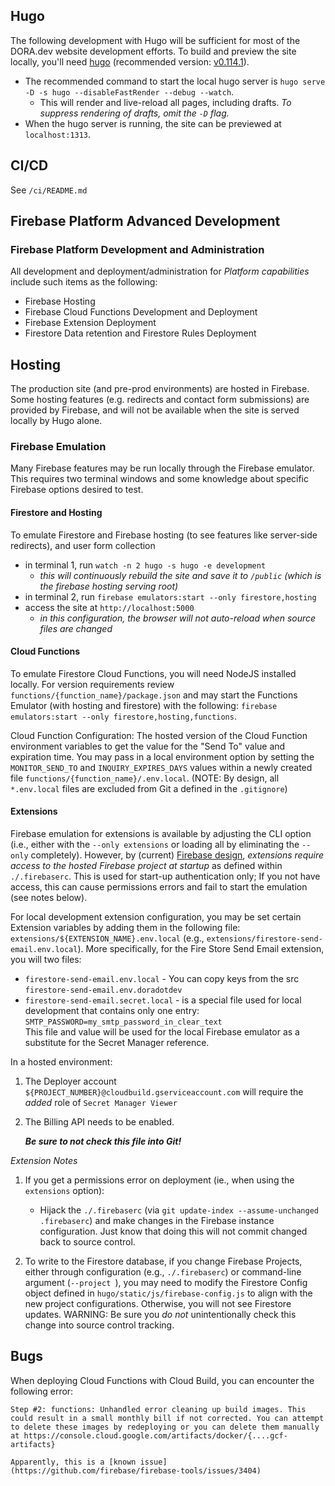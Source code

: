 ## Hugo
The following development with Hugo will be sufficient for most of the DORA.dev website development efforts.
To build and preview the site locally, you'll need [hugo](https://gohugo.io/) (recommended version: [v0.114.1](https://github.com/gohugoio/hugo/releases/tag/v0.114.1)).

- The recommended command to start the local hugo server is `hugo serve -D -s hugo --disableFastRender --debug --watch`.
  - This will render and live-reload all pages, including drafts. _To suppress rendering of drafts, omit the `-D` flag._
- When the hugo server is running, the site can be previewed at `localhost:1313`.

## CI/CD
See `/ci/README.md`


## Firebase Platform Advanced Development
### Firebase Platform Development and Administration
All development and deployment/administration for *Platform capabilities* include such items as the following:
 - Firebase Hosting
 - Firebase Cloud Functions Development and Deployment
 - Firebase Extension Deployment
 - Firestore Data retention and Firestore Rules Deployment

## Hosting
The production site (and pre-prod environments) are hosted in Firebase. Some hosting features (e.g. redirects and contact form submissions) are provided by Firebase, and will not be available when the site is served locally by Hugo alone.

### **Firebase Emulation**
Many Firebase features may be run locally through the Firebase emulator.  This requires two terminal windows and some knowledge about specific Firebase options desired to test.

#### **Firestore and Hosting**
To emulate Firestore and Firebase hosting (to see features like server-side redirects), and user form collection
  - in terminal 1, run `watch -n 2 hugo -s hugo -e development`
    - _this will continuously rebuild the site and save it to `/public` (which is the firebase hosting serving root)_
  - in terminal 2, run `firebase emulators:start --only firestore,hosting`
  - access the site at `http://localhost:5000`
    - _in this configuration, the browser will not auto-reload when source files are changed_

#### **Cloud Functions**
To emulate Firestore Cloud Functions, you will need NodeJS installed locally. For version requirements review `functions/{function_name}/package.json` and may start the Functions Emulator (with hosting and firestore) with the following: `firebase emulators:start --only firestore,hosting,functions`.

Cloud Function Configuration: The hosted version of the Cloud Function environment variables to get the value for the "Send To" value and expiration time.  You may pass in a local environment option by setting the `MONITOR_SEND_TO` and `INQUIRY_EXPIRES_DAYS` values within a newly created file `functions/{function_name}/.env.local`. (NOTE: By design, all `*.env.local` files are excluded from Git a defined in the `.gitignore`)

#### **Extensions**
Firebase emulation for extensions is available by adjusting the CLI option (i.e., either with the `--only extensions` or loading all by eliminating the `--only` completely).  However, by (current) [Firebase design](https://github.com/firebase/firebase-tools/issues/5510), _extensions require access to the hosted Firebase project at startup_ as defined within `./.firebaserc`.  This is used for start-up authentication only; If you not have access, this can cause permissions errors and fail to start the emulation (see notes below).

For local development extension configuration, you may be set certain Extension variables by adding them in the following file: `extensions/${EXTENSION_NAME}.env.local` (e.g., `extensions/firestore-send-email.env.local`).  More specifically, for the Fire Store Send Email extension, you will two files:
 - `firestore-send-email.env.local` - You can copy keys from the src `firestore-send-email.env.doradotdev`
 - `firestore-send-email.secret.local` - is a special file used for local development that contains only one entry: 
 `SMTP_PASSWORD=my_smtp_password_in_clear_text`  
 This file and value will be used for the local Firebase emulator as a substitute for the Secret Manager reference.

In a hosted environment:
1) The Deployer account `${PROJECT_NUMBER}@cloudbuild.gserviceaccount.com` will require the _added_ role of `Secret Manager Viewer`
2) The Billing API needs to be enabled.

      **_Be sure to not check this file into Git!_**

*Extension Notes*
1) If you get a permissions error on deployment (ie., when using the `extensions` option):
    - Hijack the `./.firebaserc` (via `git update-index --assume-unchanged .firebaserc`) and make changes in the Firebase instance configuration.  Just know that doing this will not commit changed back to source control.

2) To write to the Firestore database, if you change Firebase Projects, either through configuration (e.g., `./.firebaserc`) or command-line argument (`--project `), you may need to modify the Firestore Config object defined in `hugo/static/js/firebase-config.js` to align with the new project configurations.  Otherwise, you will not see Firestore updates.  WARNING: Be sure you _do not_ unintentionally check this change into source control tracking.


## Bugs
When deploying Cloud Functions with Cloud Build, you can encounter the following error:
```text
Step #2: functions: Unhandled error cleaning up build images. This could result in a small monthly bill if not corrected. You can attempt to delete these images by redeploying or you can delete them manually at https://console.cloud.google.com/artifacts/docker/{....gcf-artifacts}

Apparently, this is a [known issue](https://github.com/firebase/firebase-tools/issues/3404)

```
